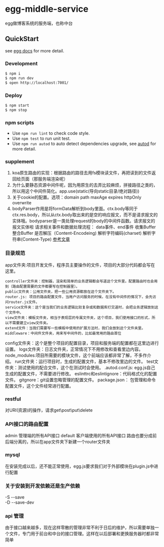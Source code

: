 # egg-middle-service

egg做博客系统的服务端，也称中台

## QuickStart

<!-- add docs here for user -->

see [egg docs][egg] for more detail.

### Development

```bash
$ npm i
$ npm run dev
$ open http://localhost:7001/
```

### Deploy

```bash
$ npm start
$ npm stop
```

### npm scripts

- Use `npm run lint` to check code style.
- Use `npm test` to run unit test.
- Use `npm run autod` to auto detect dependencies upgrade, see [autod](https://www.npmjs.com/package/autod) for more detail.


[egg]: https://eggjs.org


### supplement
1. koa原生路由的实现：根据路由的路径去用fs模块读文件，再把读到的文件返回给页面（那服务端渲染呢）
2. 为什么要静态资源中间件呢，因为用原生的去弄比较麻烦，拼接路径之类的，所以用这个中间件简化。app.use(static(导向static目录/绝对路径))
3. 关于cookie的配置。选项：domain path maxAge expires httpOnly overwrite
4. bodyParser作用是将formData解析到body里面。ctx.body等同于ctx.res.body，所以从ctx.body取出来的是空的响应报文，而不是请求报文的实体哦。bodyparser是一类处理request的body的中间件函数。请求报文的报文实体啦
    请求相关事件和数据处理流程：
    data事件、end事件
    收集Buffer
    整合Buffer
    是否解压（Content-Encodeing)
    解析字符编码(charset)
    解析字符串(Content-Type)
[参考文章](https://www.cnblogs.com/penghuwan/p/11374268.html)

### 目录规范
app文件夹:项目开发文件，程序员主要操作的文件，项目的大部分代码都会写在这里。
```
controller文件夹：控制器，渲染和简单的业务逻辑都会写道这个文件里。配置路由时也会用到（路由配置需要的文件都要写在控制器里）。
public文件夹：公用文件夹，把一些公用资源都放在这个文件夹下。
router.js: 项目的路由配置文件，当用户访问服务的时候，在没有中间件的情况下，会先访问router.js文件。
service文件夹：这个是当我们的业务逻辑比较复杂或和数据库打交道时，会把业务逻辑放到这个文件中。
view文件夹：模板文件夹，相当于表现层的专属文件夹，这个项目，我们使用接口的形式，所以不需要建立view文件夹。
extend文件：当我们需要写一些模板中使用的扩展方法时，我们会放到这个文件夹里。
middleware：中间件文件夹，用来写中间件的，比如最常用的路由首位
```
config文件夹：这个是整个项目的配置目录，项目和服务端的配置都在这里边进行设置。
logs文件夹：日志文件夹，正常情况下不用修改和查看里边内容。
node_modules:项目所需要的模块文件，这个前端应该都非常了解，不多作介绍。
run文件夹：运行项目时，生成的配置文件，基本不修改里边的文件。
test文件夹：测试使用的配合文件，这个在测试时会使用。
.autod.conf.js: egg.js自己生成的配置文件，不需要进行修改。
eslinttrc和eslintignore：代码格式化的配置文件。
gitgnore：git设置忽略管理的配置文件。
package.json： 包管理和命令配置文件，这个文件经常进行配置。


### restful
对URI(资源)的操作，请求get\post\put\delete

### API接口的路由配置
admin 管理端的所有API接口
default 客户端使用的所有API接口
路由也要分成前后端分离的，所以在app文件夹下新建一个router文件夹

### mysql
在安装完成以后，还不能正常使用，egg.js要求我们对于外部模块在plugin.js中进行配置

### 关于安装到开发依赖还是生产依赖
-S    --save     
-D    --save-dev


### api 管理
由于接口越来越多，现在这样零散的管理非常不利于日后的维护，所以需要单独一个文件，专门用于前台和中台的接口管理。这样在以后部署和更换服务器时都非常简单
